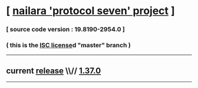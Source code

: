 
# [ [nailara 'protocol seven' project](http://src.nailara.net/) ]

### [ source code version : 19.8190-2954.0 ]

### ( this is the [ISC license](license)d "master" branch )
---
## current [release](https://github.com/anotherlink/nailara/releases) \\\\// [1.37.0](https://github.com/anotherlink/nailara/releases/tag/1.37.0)
---
